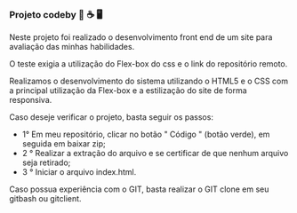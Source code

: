### Projeto codeby :construction_worker: :coffee: :desktop_computer: 

Neste projeto foi realizado o desenvolvimento front end de um site para avaliação das minhas habilidades.

O teste exigia a utilização do Flex-box do css e o link do repositório remoto.

Realizamos o desenvolvimento do sistema utilizando o HTML5 e o CSS com a principal utilização da Flex-box e a estilização do site de forma responsiva.

Caso deseje verificar o projeto, basta seguir os passos:

- 1° Em meu repositório, clicar no botão " Código " (botão verde), em seguida em baixar zip;
- 2 ° Realizar a extração do arquivo e se certificar de que nenhum arquivo seja retirado;
- 3 ° Iniciar o arquivo index.html.

Caso possua experiência com o GIT, basta realizar o GIT clone em seu gitbash ou gitclient.